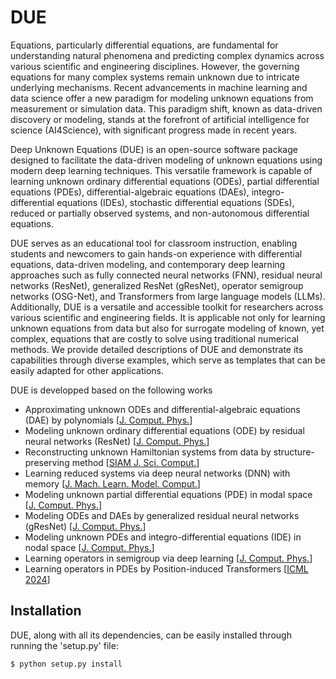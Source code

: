 # DUE

Equations, particularly differential equations, are fundamental for understanding natural phenomena and predicting complex dynamics across various scientific and engineering disciplines. However, the governing equations for many complex systems remain unknown due to intricate underlying mechanisms. Recent advancements in machine learning and data science offer a new paradigm for modeling unknown equations from measurement or simulation data. This paradigm shift, known as data-driven discovery or modeling, stands at the forefront of artificial intelligence for science (AI4Science), with significant progress made in recent years. 

Deep Unknown Equations (DUE) is an open-source software package designed to facilitate the data-driven modeling of unknown equations using modern deep learning techniques. This versatile framework is capable of learning unknown ordinary differential equations (ODEs), partial differential equations (PDEs), differential-algebraic equations (DAEs), integro-differential equations (IDEs), stochastic differential equations (SDEs), reduced or partially observed systems, and non-autonomous differential equations.

DUE serves as an educational tool for classroom instruction, enabling students and newcomers to gain hands-on experience with differential equations, data-driven modeling, and contemporary deep learning approaches such as fully connected neural networks (FNN), residual neural networks (ResNet), generalized ResNet (gResNet), operator semigroup networks (OSG-Net), and Transformers from large language models (LLMs). Additionally, DUE is a versatile and accessible toolkit for researchers across various scientific and engineering fields. It is applicable not only for learning unknown equations from data but also for surrogate modeling of known, yet complex, equations that are costly to solve using traditional numerical methods. We provide detailed descriptions of DUE and demonstrate its capabilities through diverse examples, which serve as templates that can be easily adapted for other applications.

DUE is developped based on the following works
- Approximating unknown ODEs and differential-algebraic equations (DAE) by polynomials [[J. Comput. Phys.](https://doi.org/10.1016/j.jcp.2019.01.030)]
- Modeling unknown ordinary differential equations (ODE) by residual neural networks (ResNet) [[J. Comput. Phys.](https://doi.org/10.1016/j.jcp.2019.06.042)]
- Reconstructing unknown Hamiltonian systems from data by structure-preserving method [[SIAM J. Sci. Comput.](https://doi.org/10.1137/19M1264011)]
- Learning reduced systems via deep neural networks (DNN) with memory [[J. Mach. Learn. Model. Comput.](https://doi.org/10.48550/arXiv.2003.09451)]
- Modeling unknown partial differential equations (PDE) in modal space [[J. Comput. Phys.](https://doi.org/10.1016/j.jcp.2020.109307)]
- Modeling ODEs and DAEs by generalized residual neural networks (gResNet) [[J. Comput. Phys.](https://doi.org/10.1016/j.jcp.2021.110362)]
- Modeling unknown PDEs and integro-differential equations (IDE) in nodal space [[J. Comput. Phys.](https://doi.org/10.1016/j.jcp.2021.110782)]
- Learning operators in semigroup via deep learning [[J. Comput. Phys.](https://doi.org/10.1016/j.jcp.2023.112498)]
- Learning operators in PDEs by Position-induced Transformers [[ICML 2024](https://doi.org/10.48550/arXiv.2405.09285)]

## Installation

DUE, along with all its dependencies, can be easily installed through running the 'setup.py' file:

``` sh
$ python setup.py install
```
